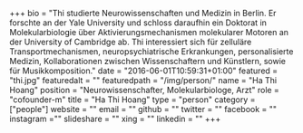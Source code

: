 +++
bio = "Thi studierte Neurowissenschaften und Medizin in Berlin. Er forschte an der Yale University und schloss daraufhin ein Doktorat in Molekularbiologie über Aktivierungsmechanismen molekularer Motoren an der University of Cambridge ab. Thi interessiert sich für zelluläre Transportmechanismen, neuropsychiatrische Erkrankungen, personalisierte Medizin, Kollaborationen zwischen Wissenschaftern und Künstlern, sowie für Musikkomposition."
date = "2016-06-01T10:59:31+01:00"
featured = "thi.jpg"
featuredalt = ""
featuredpath = "/img/person/"
name = "Ha Thi Hoang"
position = "Neurowissenschafter, Molekularbiologe, Arzt"
role = "cofounder-m"
title = "Ha Thi Hoang"
type = "person"
category = ["people"]
website = ""
email = ""
github = ""
twitter = ""
facebook = ""
instagram =""
slideshare = ""
xing = ""
linkedin = ""
+++
